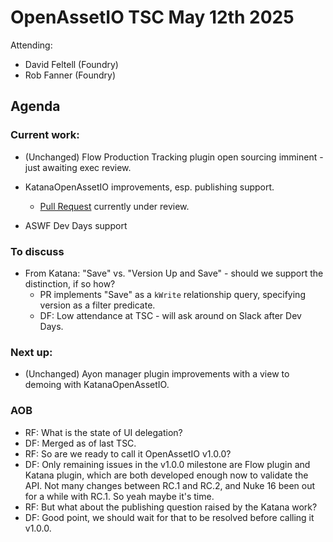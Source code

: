 # OpenAssetIO TSC May 12th 2025

Attending:

- David Feltell (Foundry)
- Rob Fanner (Foundry)

## Agenda

### Current work:

- (Unchanged) Flow Production Tracking plugin open sourcing imminent -
  just awaiting exec review.

- KatanaOpenAssetIO improvements, esp. publishing support.
  * [Pull Request](https://github.com/TheFoundryVisionmongers/KatanaOpenAssetIO/pull/4) 
    currently under review.

- ASWF Dev Days support

### To discuss

- From Katana: "Save" vs. "Version Up and Save" - should we support the
  distinction, if so how?
  * PR implements "Save" as a `kWrite` relationship query, specifying
    version as a filter predicate.
  * DF: Low attendance at TSC - will ask around on Slack after Dev Days.
  
### Next up:

- (Unchanged) Ayon manager plugin improvements with a view to demoing
  with KatanaOpenAssetIO.

### AOB

- RF: What is the state of UI delegation?
- DF: Merged as of last TSC.
- RF: So are we ready to call it OpenAssetIO v1.0.0?
- DF: Only remaining issues in the v1.0.0 milestone are Flow plugin and
  Katana plugin, which are both developed enough now to validate the
  API. Not many changes between RC.1 and RC.2, and Nuke 16 been out for
  a while with RC.1. So yeah maybe it's time.
- RF: But what about the publishing question raised by the Katana work?
- DF: Good point, we should wait for that to be resolved before calling
  it v1.0.0.